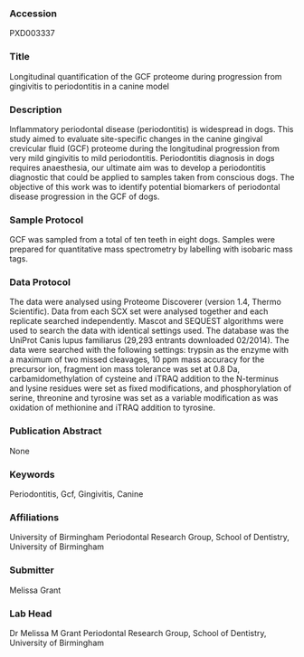 ### Accession
PXD003337

### Title
Longitudinal quantification of the GCF proteome during progression from gingivitis to periodontitis in a canine model

### Description
Inflammatory periodontal disease (periodontitis) is widespread in dogs. This study aimed to evaluate site-specific changes in the canine gingival crevicular fluid (GCF) proteome during the longitudinal progression from very mild gingivitis to mild periodontitis. Periodontitis diagnosis in dogs requires anaesthesia, our ultimate aim was to develop a periodontitis diagnostic that could be applied to samples taken from conscious dogs. The objective of this work was to identify potential biomarkers of periodontal disease progression in the GCF of dogs.

### Sample Protocol
GCF was sampled from a total of ten teeth in eight dogs. Samples were prepared for quantitative mass spectrometry by labelling with isobaric mass tags.

### Data Protocol
The data were analysed using Proteome Discoverer (version 1.4, Thermo Scientific). Data from each SCX set were analysed together and each replicate searched independently. Mascot and SEQUEST algorithms were used to search the data with identical settings used. The database was the UniProt Canis lupus familiarus (29,293 entrants downloaded 02/2014). The data were searched with the following settings: trypsin as the enzyme with a maximum of two missed cleavages, 10 ppm mass accuracy for the precursor ion, fragment ion mass tolerance was set at 0.8 Da, carbamidomethylation of cysteine and iTRAQ addition to the N-terminus and lysine residues were set as fixed modifications, and phosphorylation of serine, threonine and tyrosine was set as a variable modification as was oxidation of methionine and iTRAQ addition to tyrosine.

### Publication Abstract
None

### Keywords
Periodontitis, Gcf, Gingivitis, Canine

### Affiliations
University of Birmingham
Periodontal Research Group, School of Dentistry, University of Birmingham

### Submitter
Melissa Grant

### Lab Head
Dr Melissa M Grant
Periodontal Research Group, School of Dentistry, University of Birmingham


